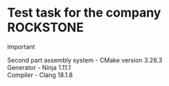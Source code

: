 # Test task for the company ROCKSTONE
> [!IMPORTANT]
 Second part assembly system - CMake version 3.28.3  
 Generator - Ninja 1.11.1  
 Compiler - Сlang 18.1.8  
